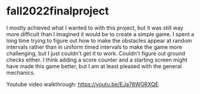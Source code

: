 # fall2022finalproject

I mostly achieved what I wanted to with this project, but it was still way more difficult than I imagined it would be to create a simple game. I spent a long time trying to figure out how to make the obstacles appear at random intervals rather than in uniform timed intervals to make the game more challenging, but I just couldn't get it to work. Couldn't figure out ground checks either. I think adding a score counter and a starting screen might have made this game better, but I am at least pleased with the general mechanics. 

Youtube video walkthrough: https://youtu.be/EJa78WGRXQE
